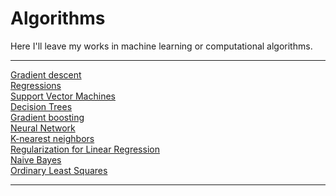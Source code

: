 # Algorithms
Here I'll leave my works in machine learning or computational algorithms.
<hr>
<a href="https://nbviewer.jupyter.org/github/RomanSafronenkov/Algorithms/blob/master/files/Gradient%20Descent.ipynb" target="_blank">Gradient descent</a>
<br>
<a href="https://nbviewer.jupyter.org/github/RomanSafronenkov/Algorithms/blob/master/files/Regressions.ipynb" target="_blank">Regressions</a>
<br>
<a href="https://nbviewer.jupyter.org/github/RomanSafronenkov/Algorithms/blob/master/files/Support%20Vector%20Machines.ipynb" target="_blank">Support Vector Machines</a>
<br>
<a href="https://nbviewer.jupyter.org/github/RomanSafronenkov/Algorithms/blob/master/files/Decision%20Trees.ipynb" target="_blank">Decision Trees</a>
<br>
<a href="https://nbviewer.jupyter.org/github/RomanSafronenkov/Algorithms/blob/master/files/Gradient%20boosting.ipynb" target="_blank">Gradient boosting</a>
<br>
<a href="https://nbviewer.jupyter.org/github/RomanSafronenkov/Algorithms/blob/master/files/Neural%20Network.ipynb" target="_blank">Neural Network</a>
<br>
<a href="https://nbviewer.jupyter.org/github/RomanSafronenkov/Algorithms/blob/master/files/KNN.ipynb" target="_blank">K-nearest neighbors</a>
<br>
<a href="https://nbviewer.jupyter.org/github/RomanSafronenkov/Algorithms/blob/master/files/Regularization%20for%20Linear%20Regression.ipynb" target="_blank">Regularization for Linear Regression</a>
<br>
<a href="https://nbviewer.jupyter.org/github/RomanSafronenkov/Algorithms/blob/master/files/Naive%20Bayes.ipynb" target="_blank">Naive Bayes</a>
<br>
<a href="https://nbviewer.jupyter.org/github/RomanSafronenkov/Algorithms/blob/master/files/OLS.ipynb" target="_blank">Ordinary Least Squares</a>
<hr>

